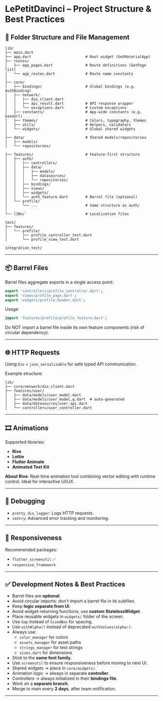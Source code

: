 
# LePetitDavinci – Project Structure & Best Practices

## 📁 Folder Structure and File Management

```
lib/
├── main.dart
├── app.dart                         # Root widget (GetMaterialApp)
├── routes/
│   ├── app_pages.dart               # Route definitions (GetPage list)
│   └── app_routes.dart              # Route name constants
│
├── core/
│   ├── bindings/                    # Global bindings (e.g. AuthBinding)
│   ├── network/
│   │   ├── dio_client.dart
│   │   ├── api_result.dart          # API response wrapper
│   │   └── exceptions.dart          # Custom exceptions
│   ├── constants/                   # App-wide constants (e.g. baseUrl)
│   ├── themes/                      # Colors, typography, themes
│   ├── utils/                       # Helpers, validators
│   └── widgets/                     # Global shared widgets
│
├── data/                            # Shared models/repositories
│   ├── models/
│   └── repositories/

├── features/                        # Feature-first structure
│   ├── auth/
│   │   ├── controllers/
│   │   ├── data/
│   │   │   ├── models/
│   │   │   ├── datasources/
│   │   │   └── repositories/
│   │   ├── bindings/
│   │   ├── views/
│   │   ├── widgets/
│   │   └── auth_feature.dart        # Barrel file (optional)
│   └── profile/
│       └── ...                      # Same structure as auth/
│
└── l10n/                            # Localization files

test/
├── features/
│   └── profile/
│       ├── profile_controller_test.dart
│       └── profile_view_test.dart

integration_test/
```

---

## 📦 Barrel Files

Barrel files aggregate exports in a single access point:

```dart
export 'controllers/profile_controller.dart';
export 'views/profile_page.dart';
export 'widgets/profile_header.dart';
```

Usage:
```dart
import 'features/profile/profile_feature.dart';
```

Do NOT import a barrel file inside its own feature components (risk of circular dependency).

---

## 🌐 HTTP Requests

Using `Dio` + `json_serializable` for safe typed API communication.

Example structure:
```
lib/
├── core/network/dio_client.dart
├── features/user/
│   ├── data/models/user_model.dart
│   ├── data/models/user_model.g.dart  # auto-generated
│   ├── data/datasources/user_api.dart
│   └── controllers/user_controller.dart
```

---

## 🎞️ Animations

Supported libraries:
- **Rive**
- **Lottie**
- **Flutter Animate**
- **Animated Text Kit**

**About Rive**:
Real-time animation tool combining vector editing with runtime control. Ideal for interactive UI/UX.

---

## 🐞 Debugging

- `pretty_dio_logger`: Logs HTTP requests.
- `sentry`: Advanced error tracking and monitoring.

---

## 📱 Responsiveness

Recommended packages:
- `flutter_screenutil` ✅
- `responsive_framework`

---

## ✅ Development Notes & Best Practices

- Barrel files are **optional**.
- Avoid circular imports: don't import a barrel file in its subfiles.
- Keep **logic separate from UI**.
- Avoid widget-returning functions; use **custom StatelessWidget**.
- Place reusable widgets in `widgets/` folder of the screen.
- Use `Gap` instead of `SizedBox` for spacing.
- Use `withAlpha()` instead of deprecated `withValues(alpha:)`.
- Always use:
  - `color_manager` for colors
  - `assets_manager` for asset paths
  - `strings_manager` for text strings
  - `sizes.dart` for dimensions
- Stick to the **same font family**.
- Use `screenutil` to ensure responsiveness before moving to next UI.
- Shared widgets → place in `core/widgets/`.
- Animation logic → always in separate **controller**.
- Controllers → always initialized in their **bindings file**.
- Work on a **separate branch**.
- Merge to main every **2 days**, after team notification.

---
